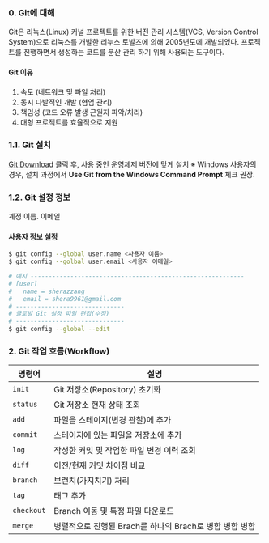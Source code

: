 
### 0. Git에 대해
Git은 리눅스(Linux) 커널 프로젝트를 위한 버전 관리 시스템(VCS, Version Control System)으로 리눅스를 개발한 리누스 토발즈에 의해 2005년도에 개발되었다. 프로젝트를 진행하면서 생성하는 코드를 분산 관리 하기 위해 사용되는 도구이다.


#### Git 이유
1. 속도 (네트워크 및 파일 처리)
2. 동시 다발적인 개발 (협업 관리)
3. 책임성 (코드 오류 발생 근원지 파악/처리)
4. 대형 프로젝트를 효율적으로 지원


### 1.1. Git 설치
[Git Download](http://git-scm.com/download) 클릭 후, 사용 중인 운영체제 버전에 맞게 설치
※ Windows 사용자의 경우, 설치 과정에서 __Use Git from the Windows Command Prompt__ 체크 권장.

### 1.2. Git 설정 정보
계정 이름. 이메일

#### 사용자 정보 설정

```sh
$ git config --global user.name <사용자 이름>
$ git config --golbal user.email <사용자 이메일>

# 예시 -----------------------------------------------------------
# [user]
#   name = sherazzang
#   email = shera9961@gmail.com
# ------------------------------
# 글로벌 Git 설정 파일 편집(수정)
# ------------------------------
$ git config --global --edit
```

### 2. Git 작업 흐름(Workflow)

명령어 | 설명
--- | ---
`init` | Git 저장소(Repository) 초기화
`status` | Git 저장소 현재 상태 조회
`add` | 파일을 스테이지(변경 관찰)에 추가
`commit` | 스테이지에 있는 파일을 저장소에 추가
`log` | 작성한 커밋 및 작업한 파일 변경 이력 조회
`diff` | 이전/현재 커밋 차이점 비교
`branch` | 브런치(가지치기) 처리
`tag` | 태그 추가
`checkout` | Branch 이동 및 특정 파일 다운로드
`merge` | 병렬적으로 진행된 Brach를 하나의 Brach로 병합  병합 병합 
